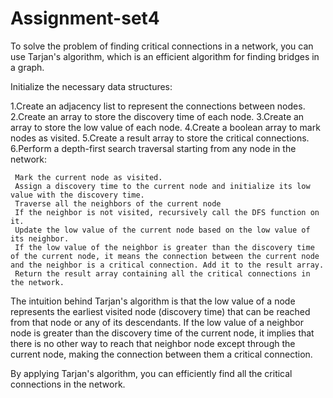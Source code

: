 # Assignment-set4

To solve the problem of finding critical connections in a network, you can use Tarjan's algorithm, which is an efficient algorithm for finding bridges in a graph.

Initialize the necessary data structures:

1.Create an adjacency list to represent the connections between nodes.
2.Create an array to store the discovery time of each node.
3.Create an array to store the low value of each node.
4.Create a boolean array to mark nodes as visited.
5.Create a result array to store the critical connections.
6.Perform a depth-first search traversal starting from any node in the network:

     Mark the current node as visited.
     Assign a discovery time to the current node and initialize its low value with the discovery time.
     Traverse all the neighbors of the current node
     If the neighbor is not visited, recursively call the DFS function on it.
     Update the low value of the current node based on the low value of its neighbor.
     If the low value of the neighbor is greater than the discovery time of the current node, it means the connection between the current node and the neighbor is a critical connection. Add it to the result array.
     Return the result array containing all the critical connections in the network.

The intuition behind Tarjan's algorithm is that the low value of a node represents the earliest visited node (discovery time) that can be reached from that node or any of its descendants. If the low value of a neighbor node is greater than the discovery time of the current node, it implies that there is no other way to reach that neighbor node except through the current node, making the connection between them a critical connection.

By applying Tarjan's algorithm, you can efficiently find all the critical connections in the network.
